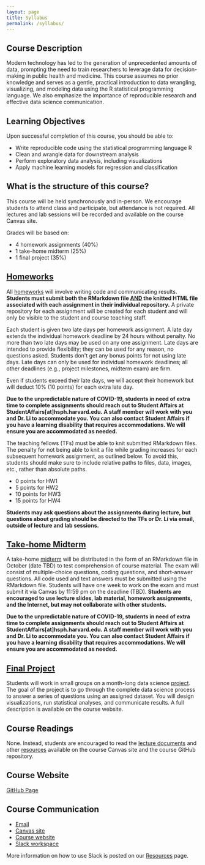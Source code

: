 ```yaml
---
layout: page
title: Syllabus
permalink: /syllabus/
---
```


## Course Description

Modern technology has led to the generation of unprecedented amounts of data, prompting the need to train researchers to leverage data for decision-making in public health and medicine. This course assumes no prior knowledge and serves as a gentle, practical introduction to data wrangling, visualizing, and modeling data using the R statistical programming language. We also emphasize the importance of reproducible research and effective data science communication.

## Learning Objectives

Upon successful completion of this course, you should be able to:
* Write reproducible code using the statistical programming language R
* Clean and wrangle data for downstream analysis
* Perform exploratory data analysis, including visualizations
* Apply machine learning models for regression and classification

## What is the structure of this course?

This course will be held synchronously and in-person. We encourage students to attend class and participate, but attendance is not required. All lectures and lab sessions will be recorded and available on the course Canvas site.

Grades will be based on:
* 4 homework assignments (40%)
* 1 take-home midterm (25%)
* 1 final project (35%)

## [Homeworks](/homework/)

All [homeworks](/homework/) will involve writing code and communicating results. **Students must submit both the RMarkdown file <ins>AND</ins> the knitted HTML file associated with each assignment in their individual repository.** A private repository for each assignment will be created for each student and will only be visible to the student and course teaching staff.

Each student is given two late days per homework assignment. A late day extends the individual homework deadline by 24 hours without penalty. No more than two late days may be used on any one assignment. Late days are intended to provide flexibility; they can be used for any reason, no questions asked. Students don't get any bonus points for not using late days. Late days can only be used for individual homework deadlines; all other deadlines (e.g., project milestones, midterm exam) are firm.

Even if students exceed their late days, we will accept their homework but will deduct 10% (10 points) for each extra late day.

**Due to the unpredictable nature of COVID-19, students in need of extra time to complete assignments should reach out to Student Affairs at StudentAffairs[at]hsph.harvard.edu. A staff member will work with you and Dr. Li to accommodate you. You can also contact Student Affairs if you have a learning disability that requires accommodations. We will ensure you are accommodated as needed.**

The teaching fellows (TFs) must be able to knit submitted RMarkdown files. The penalty for not being able to knit a file while grading increases for each subsequent homework assignment, as outlined below. To avoid this, students should make sure to include relative paths to files, data, images, etc., rather than absolute paths.

* 0 points for HW1
* 5 points for HW2
* 10 points for HW3
* 15 points for HW4

**Students may ask questions about the assignments during lecture, but questions about grading should be directed to the TFs or Dr. Li via email, outside of lecture and lab sessions.**

## [Take-home Midterm](/midterm)

A take-home [midterm](/midterm) will be distributed in the form of an RMarkdown file in October (date TBD) to test comprehension of course material. The exam will consist of multiple-choice questions, coding questions, and short-answer questions. All code used and text answers must be submitted using the RMarkdown file. Students will have one week to work on the exam and must submit it via Canvas by 11:59 pm on the deadline (TBD). **Students are encouraged to use lecture slides, lab material, homework assignments, and the Internet, but may not collaborate with other students.**

**Due to the unpredictable nature of COVID-19, students in need of extra time to complete assignments should reach out to Student Affairs at StudentAffairs[at]hsph.harvard.edu. A staff member will work with you and Dr. Li to accommodate you. You can also contact Student Affairs if you have a learning disability that requires accommodations. We will ensure you are accommodated as needed.**

## [Final Project](/project)

Students will work in small groups on a month-long data science [project](/project). The goal of the project is to go through the complete data science process to answer a series of questions using an assigned dataset. You will design visualizations, run statistical analyses, and communicate results. A full description is available on the course website.

## Course Readings

None. Instead, students are encouraged to read the [lecture documents](/lectures) and other [resources](/resources) available on the course Canvas site and the course GitHub repository.

## Course Website

[GitHub Page](http://coredatascience-fa23.github.io/)

## Course Communication

* [Email](mailto:dongdongli@hsph.harvard.edu?cc=lukebenz@g.harvard.edu)
* [Canvas site](https://canvas.harvard.edu/courses/120602)
* [Course website](https://coredatascience-fa23.github.io)
* [Slack workspace](https://join.slack.com/t/bst2192023/shared_invite/zt-1wo43n5bm-r3CdPJRt4uaq~uCbOj2zow)

More information on how to use Slack is posted on our [Resources](/resources/) page.
